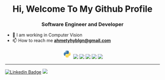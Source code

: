 <h1 align="center">Hi, Welcome To My Github Profile</h1>
<h3 align="center">Software Engineer and Developer</h3>


- 💼 I am working in Computer Vision
- 📫 How to reach me **ahmetyhyblgn@gmail.com**



</p><p align="center">
<img src="https://raw.githubusercontent.com/github/explore/80688e429a7d4ef2fca1e82350fe8e3517d3494d/topics/python/python.png" height="32" /> 
<img src="https://i.pinimg.com/originals/c7/b8/11/c7b8113247fecd83bd9b5ed5bd3f34d5.png" height="32" />
<img src="https://cdn.icon-icons.com/icons2/2699/PNG/512/pytorch_logo_icon_169823.png" height="32" />
<img src="https://upload.wikimedia.org/wikipedia/commons/thumb/2/2d/Tensorflow_logo.svg/115px-Tensorflow_logo.svg.png" height="32" />
<img src="https://upload.wikimedia.org/wikipedia/commons/thumb/b/b5/Former_Ubuntu_logo.svg/1200px-Former_Ubuntu_logo.svg.png" height="32" />
<img src="https://encrypted-tbn0.gstatic.com/images?q=tbn:ANd9GcQz-V2lvf9TF3ZVsTTiVODLts8qn1SkPXb39sBRgj7k-qvyW1tED3p2Byg6ZY9b4tVYDC0&usqp=CAU" height="32" />
  
<hr></hr>
</p><p align="center">


[![Linkedin Badge](https://img.shields.io/badge/AhmetYahyaBilgin-follow%20on%20linkedin-blue?style=for-the-badge&logo=linkedin)](https://www.linkedin.com/in/ahmet-yahya-bilgin/)
<img src="https://giphy.com/gifs/glitch-hacker-metaverse-bJ4TVNYNUympPgcpem?raw=true"  width="300"/>
